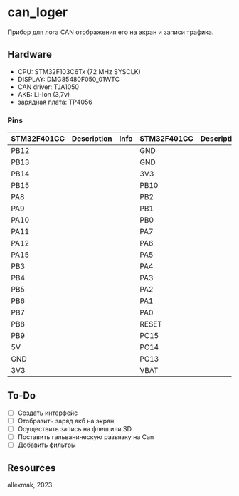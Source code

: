 # can_loger

Прибор для лога CAN отображения его на экран и записи  трафика.

## Hardware 
 * CPU: STM32F103C6Tx (72 MHz SYSCLK)
 * DISPLAY: DMG85480F050_01WTC
 * CAN driver: TJA1050
 * АКБ: Li-Ion (3,7v)
 * зарядная плата: TP4056

### Pins

|STM32F401CC|Description |Info|STM32F401CC|Description |Info|
|:----------- |:----------|:--------------|:-----------|:----------|:--------------|
|PB12         |  |       |GND          |  |  |
|PB13         |  |       |GND          |  |  |
|PB14         |  |       |3V3          |  |  |
|PB15         |  |       |PB10         |  |  |
|PA8          |  |       |PB2          |  |  |
|PA9          |  |       |PB1          |  |  |
|PA10         |  |       |PB0          |  |  |
|PA11         |  |       |PA7          |  |  |
|PA12         |  |       |PA6          |  |  |
|PA15         |  |       |PA5          |  |  |
|PB3          |  |       |PA4          |  |  |
|PB4          |  |       |PA3          |  |  |
|PB5          |  |       |PA2          |  |  |
|PB6          |  |       |PA1          |  |  |
|PB7          |  |       |PA0          |  |  |
|PB8          |  |       |RESET        |  |  |
|PB9          |  |       |PC15         |  |  |
|5V           |  |       |PC14         |  |  |
|GND          |  |       |PC13         |  |  |
|3V3          |  |       |VBAT         |  |  |

## To-Do

 - [ ] Создать интерфейс
 - [ ] Отобразить заряд акб на экран
 - [ ] Осуществить запись на флеш или SD
 - [ ] Поставить гальваническую развязку на Can
 - [ ] Добавить фильтры

## Resources

 allexmak, 2023

